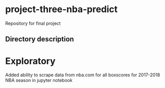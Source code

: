 # project-three-nba-predict
Repository for final project

## Directory description
# Exploratory
Added ability to scrape data from nba.com for all boxscores for 2017-2018 NBA season in jupyter notebook
